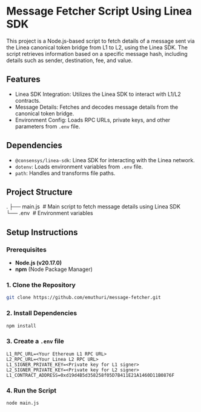 # Message Fetcher Script Using Linea SDK

This project is a Node.js-based script to fetch details of a message sent via the Linea canonical token bridge from L1 to L2, using the Linea SDK. The script retrieves information based on a specific message hash, including details such as sender, destination, fee, and value.

## Features

- Linea SDK Integration: Utilizes the Linea SDK to interact with L1/L2 contracts.
- Message Details: Fetches and decodes message details from the canonical token bridge.
- Environment Config: Loads RPC URLs, private keys, and other parameters from `.env` file.

## Dependencies

- `@consensys/linea-sdk`: Linea SDK for interacting with the Linea network.
- `dotenv`: Loads environment variables from `.env` file.
- `path`: Handles and transforms file paths.

## Project Structure

.
├──&nbsp;main.js&nbsp;&nbsp;#&nbsp;Main&nbsp;script&nbsp;to&nbsp;fetch&nbsp;message&nbsp;details&nbsp;using&nbsp;Linea&nbsp;SDK
└──&nbsp;.env&nbsp;&nbsp;#&nbsp;Environment&nbsp;variables

## Setup Instructions

### Prerequisites

- **Node.js (v20.17.0)**
- **npm** (Node Package Manager)

### 1. Clone the Repository

```bash
git clone https://github.com/emuthuri/message-fetcher.git
```

### 2. Install Dependencies

```bash
npm install
```

### 3. Create a `.env` file

```plaintext
L1_RPC_URL=<Your Ethereum L1 RPC URL>
L2_RPC_URL=<Your Linea L2 RPC URL>
L1_SIGNER_PRIVATE_KEY=<Private key for L1 signer>
L2_SIGNER_PRIVATE_KEY=<Private key for L2 signer>
L1_CONTRACT_ADDRESS=0xd19d4B5d358258f05D7B411E21A1460D11B0876F
```

### 4. Run the Script

```bash
node main.js
```
